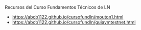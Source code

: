 Recursos del Curso Fundamentos Técnicos de LN

- https://abcb1122.github.io/cursofundln/mouton1.html
- https://abcb1122.github.io/cursofundln/guiavmtestnet.html
